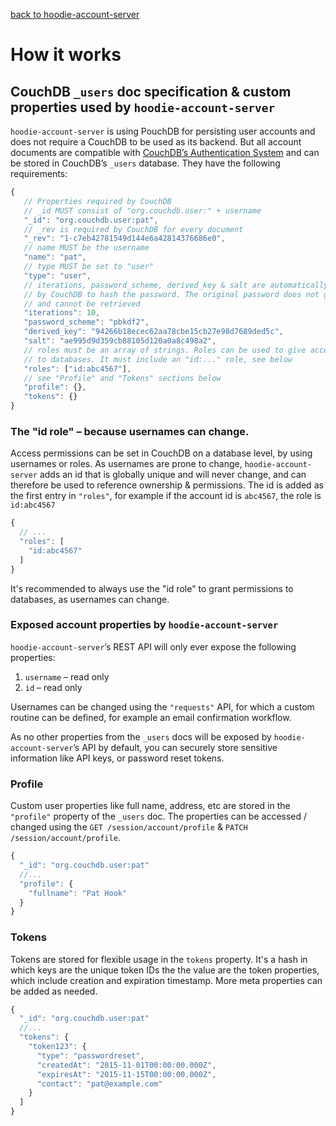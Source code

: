 [back to hoodie-account-server](README.md)

# How it works

## CouchDB `_users` doc specification & custom properties used by `hoodie-account-server`

`hoodie-account-server` is using PouchDB for persisting user accounts and does
not require a CouchDB to be used as its backend. But all account documents
are compatible with [CouchDB’s Authentication System](http://docs.couchdb.org/en/latest/api/server/authn.html)
and can be stored in CouchDB’s `_users` database. They have the following requirements:

```js
{
   // Properties required by CouchDB
   // _id MUST consist of "org.couchdb.user:" + username
   "_id": "org.couchdb.user:pat",
   // _rev is required by CouchDB for every document
   "_rev": "1-c7eb42781549d144e6a42814376686e0",
   // name MUST be the username
   "name": "pat",
   // type MUST be set to "user"
   "type": "user",
   // iterations, password_scheme, derived_key & salt are automatically created
   // by CouchDB to hash the password. The original password does not get stored
   // and cannot be retrieved
   "iterations": 10,
   "password_scheme": "pbkdf2",
   "derived_key": "94266b18ecec62aa78cbe15cb27e98d7689ded5c",
   "salt": "ae995d9d359cb88105d120a0a8c498a2",
   // roles must be an array of strings. Roles can be used to give access
   // to databases. It must include an "id:..." role, see below
   "roles": ["id:abc4567"],
   // see "Profile" and "Tokens" sections below
   "profile": {},
   "tokens": {}
}
```

### <a name="id-role"></a>The "id role" – because usernames can change.

Access permissions can be set in CouchDB on a database level, by using usernames
or roles. As usernames are prone to change, `hoodie-account-server` adds an
id that is globally unique and will never change, and can therefore be used to
reference ownership & permissions. The id is added as the first entry in `"roles"`,
for example if the account id is `abc4567`, the role is `id:abc4567`

```js
{
  // ...
  "roles": [
    "id:abc4567"
  ]
}
```

It's recommended to always use the "id role" to grant permissions to databases,
as usernames can change.

### Exposed account properties by `hoodie-account-server`

`hoodie-account-server`’s REST API will only ever expose the following properties:

1. `username` – read only
2. `id` – read only

Usernames can be changed using the `"requests"` API, for which a custom routine
can be defined, for example an email confirmation workflow.

As no other properties from the `_users` docs will be exposed by
`hoodie-account-server`’s API by default, you can securely store sensitive
information like API keys, or password reset tokens.

### Profile

Custom user properties like full name, address, etc are stored in the `"profile"`
property of the `_users` doc. The properties can be accessed / changed using the
`GET /session/account/profile` & `PATCH /session/account/profile`.

```js
{
  "_id": "org.couchdb.user:pat"
  //...
  "profile": {
    "fullname": "Pat Hook"
  }
}
```

### Tokens

Tokens are stored for flexible usage in the `tokens` property. It's a hash
in which keys are the unique token IDs the the value are the token properties,
which include creation and expiration timestamp.
More meta properties can be added as needed.

```js
{
  "_id": "org.couchdb.user:pat"
  //...
  "tokens": {
    "token123": {
      "type": "passwordreset",
      "createdAt": "2015-11-01T00:00:00.000Z",
      "expiresAt": "2015-11-15T00:00:00.000Z",
      "contact": "pat@example.com"
    }
  ]
}
```
